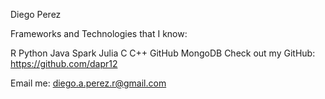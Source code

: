 Diego Perez

Frameworks and Technologies that I know:

R
Python
Java
Spark
Julia
C
C++
GitHub
MongoDB
Check out my GitHub: https://github.com/dapr12

Email me: diego.a.perez.r@gmail.com

